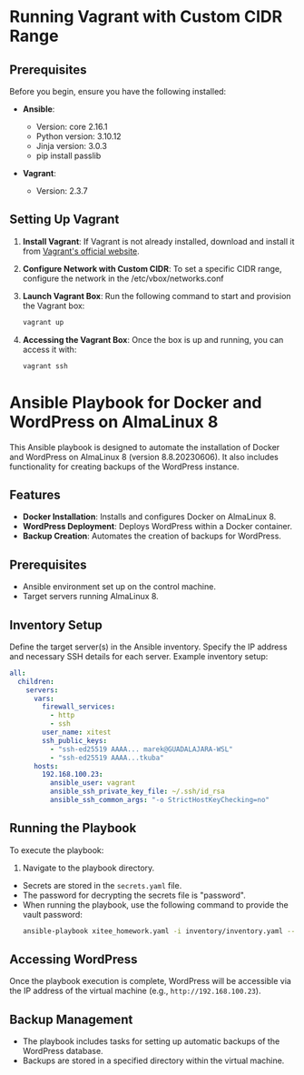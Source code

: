 # Running Vagrant with Custom CIDR Range

## Prerequisites

Before you begin, ensure you have the following installed:

- **Ansible**: 
  - Version: core 2.16.1
  - Python version: 3.10.12
  - Jinja version: 3.0.3
  - pip install passlib

- **Vagrant**: 
  - Version: 2.3.7

## Setting Up Vagrant

1. **Install Vagrant**:
   If Vagrant is not already installed, download and install it from [Vagrant's official website](https://www.vagrantup.com/downloads).

2. **Configure Network with Custom CIDR**:
   To set a specific CIDR range, configure the network in the /etc/vbox/networks.conf

3. **Launch Vagrant Box**:
   Run the following command to start and provision the Vagrant box:
   ```bash
   vagrant up
   ```
4. **Accessing the Vagrant Box**:
   Once the box is up and running, you can access it with:
   ```bash
   vagrant ssh
   ```

# Ansible Playbook for Docker and WordPress on AlmaLinux 8

This Ansible playbook is designed to automate the installation of Docker and WordPress on AlmaLinux 8 (version 8.8.20230606). It also includes functionality for creating backups of the WordPress instance.

## Features

- **Docker Installation**: Installs and configures Docker on AlmaLinux 8.
- **WordPress Deployment**: Deploys WordPress within a Docker container.
- **Backup Creation**: Automates the creation of backups for WordPress.

## Prerequisites

- Ansible environment set up on the control machine.
- Target servers running AlmaLinux 8.

## Inventory Setup

Define the target server(s) in the Ansible inventory. Specify the IP address and necessary SSH details for each server. Example inventory setup:

```yaml
all:
  children:
    servers:
      vars:
        firewall_services:
          - http
          - ssh
        user_name: xitest
        ssh_public_keys:
          - "ssh-ed25519 AAAA... marek@GUADALAJARA-WSL"
          - "ssh-ed25519 AAAA...tkuba"
      hosts:
        192.168.100.23:
          ansible_user: vagrant
          ansible_ssh_private_key_file: ~/.ssh/id_rsa
          ansible_ssh_common_args: "-o StrictHostKeyChecking=no"
```


## Running the Playbook
To execute the playbook:

1. Navigate to the playbook directory.

- Secrets are stored in the `secrets.yaml` file.
- The password for decrypting the secrets file is "password".
- When running the playbook, use the following command to provide the vault password:
  ```bash
  ansible-playbook xitee_homework.yaml -i inventory/inventory.yaml --ask-vault-pass
  ```

## Accessing WordPress
Once the playbook execution is complete, WordPress will be accessible via the IP address of the virtual machine (e.g., `http://192.168.100.23`).

## Backup Management
- The playbook includes tasks for setting up automatic backups of the WordPress database.
- Backups are stored in a specified directory within the virtual machine.

